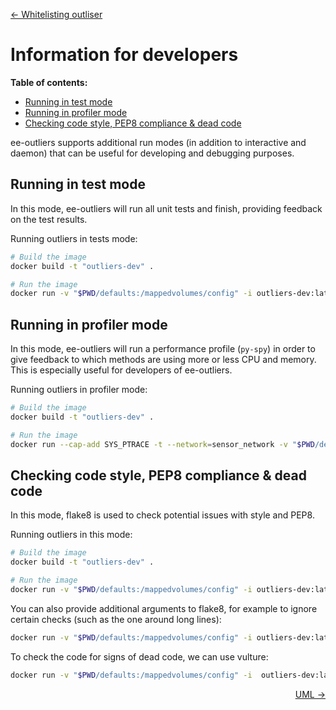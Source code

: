 <p align="left"><a href="WHITELIST.md">&#8592; Whitelisting outliser</a></p>

# Information for developers

**Table of contents:**
- [Running in test mode](#running-in-test-mode)
- [Running in profiler mode](#running-in-profiler-mode)
- [Checking code style, PEP8 compliance & dead code](#checking-code-style-pep8-compliance--dead-code)

ee-outliers supports additional run modes (in addition to interactive and daemon) that can be useful for developing and debugging purposes.

## Running in test mode
In this mode, ee-outliers will run all unit tests and finish, providing feedback on the test results.

Running outliers in tests mode:

```BASH
# Build the image
docker build -t "outliers-dev" .

# Run the image
docker run -v "$PWD/defaults:/mappedvolumes/config" -i outliers-dev:latest python3 outliers.py tests --config /mappedvolumes/config/outliers.conf
```

## Running in profiler mode
In this mode, ee-outliers will run a performance profile (``py-spy``) in order to give feedback to which methods are using more or less CPU and memory. This is especially useful for developers of ee-outliers.

Running outliers in profiler mode:

```BASH
# Build the image
docker build -t "outliers-dev" .

# Run the image
docker run --cap-add SYS_PTRACE -t --network=sensor_network -v "$PWD/defaults:/mappedvolumes/config" -i  outliers-dev:latest py-spy -- python3 outliers.py interactive --config /mappedvolumes/config/outliers.conf
```

## Checking code style, PEP8 compliance & dead code
In this mode, flake8 is used to check potential issues with style and PEP8.

Running outliers in this mode:

```BASH
# Build the image
docker build -t "outliers-dev" .

# Run the image
docker run -v "$PWD/defaults:/mappedvolumes/config" -i outliers-dev:latest flake8 /app
```

You can also provide additional arguments to flake8, for example to ignore certain checks (such as the one around long lines):

```BASH
docker run -v "$PWD/defaults:/mappedvolumes/config" -i outliers-dev:latest flake8 /app "--ignore=E501"
```

To check the code for signs of dead code, we can use vulture:

```BASH
docker run -v "$PWD/defaults:/mappedvolumes/config" -i  outliers-dev:latest python3 -m vulture /app
```


<p align="right"><a href="UML.md">UML &#8594;</a></p>